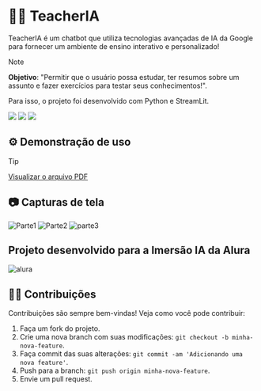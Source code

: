 # 👨‍🏫 TeacherIA 
TeacherIA é um chatbot que utiliza tecnologias avançadas de IA da Google para fornecer um ambiente de ensino interativo e personalizado!

> [!NOTE]
> **Objetivo**: "Permitir que o usuário possa estudar, ter resumos sobre um assunto e fazer exercícios para testar seus conhecimentos!".

Para isso, o projeto foi desenvolvido com Python e StreamLit.

![](https://img.shields.io/badge/Google%20Gemini-8E75B2.svg?style=for-the-badge&logo=Google-Gemini&logoColor=white)
![](https://img.shields.io/badge/Python-3776AB.svg?style=for-the-badge&logo=Python&logoColor=white)
![](https://img.shields.io/badge/Streamlit-FF4B4B.svg?style=for-the-badge&logo=Streamlit&logoColor=white)


## ⚙️ Demonstração de uso
> [!TIP]
> [Visualizar o arquivo PDF](TeacherIA.pdf)

## 📷 Capturas de tela 

![Parte1](https://github.com/jpedroreiss/TeacherIA-gemini/assets/78040348/7a451aed-a9d2-4c0e-b8b7-3571c6e49745)
![Parte2](https://github.com/jpedroreiss/TeacherIA-gemini/assets/78040348/e29a935c-8b4d-445d-9318-a554f075f38c)
![parte3](https://github.com/jpedroreiss/TeacherIA-gemini/assets/78040348/b06a56cc-7c3a-4a94-a285-700112710536)


## Projeto desenvolvido para a Imersão IA da Alura

![alura](https://github.com/jpedroreiss/TeacherIA-gemini/assets/78040348/fc2fa9b7-3039-4a6b-bec9-fc09be1dd7ce)




## 👩‍💻 Contribuições

Contribuições são sempre bem-vindas! Veja como você pode contribuir:

1. Faça um fork do projeto.
2. Crie uma nova branch com suas modificações: `git checkout -b minha-nova-feature`.
3. Faça commit das suas alterações: `git commit -am 'Adicionando uma nova feature'`.
4. Push para a branch: `git push origin minha-nova-feature`.
5. Envie um pull request.
          











